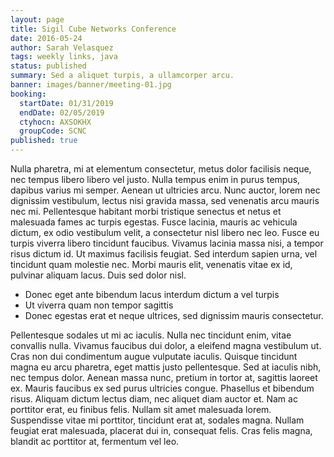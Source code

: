 ```yaml
---
layout: page
title: Sigil Cube Networks Conference
date: 2016-05-24
author: Sarah Velasquez
tags: weekly links, java
status: published
summary: Sed a aliquet turpis, a ullamcorper arcu.
banner: images/banner/meeting-01.jpg
booking:
  startDate: 01/31/2019
  endDate: 02/05/2019
  ctyhocn: AXSOKHX
  groupCode: SCNC
published: true
---
```

Nulla pharetra, mi at elementum consectetur, metus dolor facilisis neque, nec tempus libero libero vel justo. Nulla tempus enim in purus tempus, dapibus varius mi semper. Aenean ut ultricies arcu. Nunc auctor, lorem nec dignissim vestibulum, lectus nisi gravida massa, sed venenatis arcu mauris nec mi. Pellentesque habitant morbi tristique senectus et netus et malesuada fames ac turpis egestas. Fusce lacinia, mauris ac vehicula dictum, ex odio vestibulum velit, a consectetur nisl libero nec leo. Fusce eu turpis viverra libero tincidunt faucibus. Vivamus lacinia massa nisi, a tempor risus dictum id. Ut maximus facilisis feugiat. Sed interdum sapien urna, vel tincidunt quam molestie nec. Morbi mauris elit, venenatis vitae ex id, pulvinar aliquam lacus. Duis sed dolor nisl.

* Donec eget ante bibendum lacus interdum dictum a vel turpis
* Ut viverra quam non tempor sagittis
* Donec egestas erat et neque ultrices, sed dignissim mauris consectetur.

Pellentesque sodales ut mi ac iaculis. Nulla nec tincidunt enim, vitae convallis nulla. Vivamus faucibus dui dolor, a eleifend magna vestibulum ut. Cras non dui condimentum augue vulputate iaculis. Quisque tincidunt magna eu arcu pharetra, eget mattis justo pellentesque. Sed at iaculis nibh, nec tempus dolor. Aenean massa nunc, pretium in tortor at, sagittis laoreet ex. Mauris faucibus ex sed purus ultricies congue. Phasellus et bibendum risus. Aliquam dictum lectus diam, nec aliquet diam auctor et. Nam ac porttitor erat, eu finibus felis. Nullam sit amet malesuada lorem. Suspendisse vitae mi porttitor, tincidunt erat at, sodales magna. Nullam feugiat erat malesuada, placerat dui in, consequat felis. Cras felis magna, blandit ac porttitor at, fermentum vel leo.
